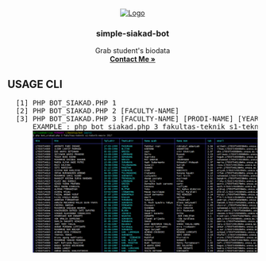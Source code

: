 <div id="top"></div>
<!--
*** Thanks for checking out the Best-README-Template. If you have a suggestion
*** that would make this better, please fork the repo and create a pull request
*** or simply open an issue with the tag "enhancement".
*** Don't forget to give the project a star!
*** Thanks again! Now go create something AMAZING! :D
-->



<!-- PROJECT SHIELDS -->
<!--
*** I'm using markdown "reference style" links for readability.
*** Reference links are enclosed in brackets [ ] instead of parentheses ( ).
*** See the bottom of this document for the declaration of the reference variables
*** for contributors-url, forks-url, etc. This is an optional, concise syntax you may use.
*** https://www.markdownguide.org/basic-syntax/#reference-style-links
-->




<!-- PROJECT LOGO -->
<br />
<div align="center">
  <a href="https://github.com/othneildrew/Best-README-Template">
    <img src="https://pngimg.com/uploads/php/php_PNG36.png" alt="Logo" width="80" height="80">
  </a>

  <h3 align="center">simple-siakad-bot</h3>

  <p align="center">
    Grab student's biodata
    <br />
    <a href="mailto:skangmas@gmail.com"><strong>Contact Me »</strong></a>
  </p>
</div>






<!-- USAGE -->
## USAGE CLI
<pre>
  [1] PHP BOT_SIAKAD.PHP 1
  [2] PHP BOT_SIAKAD.PHP 2 [FACULTY-NAME]
  [3] PHP BOT_SIAKAD.PHP 3 [FACULTY-NAME] [PRODI-NAME] [YEAR] 
      EXAMPLE : php bot_siakad.php 3 fakultas-teknik s1-teknik-mesin 2017
      <img src="Screenshot_1.png">
</pre>


